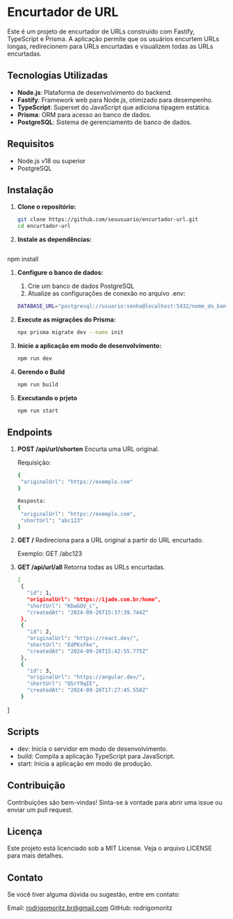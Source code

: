 # Encurtador de URL

Este é um projeto de encurtador de URLs construído com Fastify, TypeScript e Prisma. A aplicação permite que os usuários encurtem URLs longas, redirecionem para URLs encurtadas e visualizem todas as URLs encurtadas.

## Tecnologias Utilizadas

- **Node.js**: Plataforma de desenvolvimento do backend.
- **Fastify**: Framework web para Node.js, otimizado para desempenho.
- **TypeScript**: Superset do JavaScript que adiciona tipagem estática.
- **Prisma**: ORM para acesso ao banco de dados.
- **PostgreSQL**: Sistema de gerenciamento de banco de dados.

## Requisitos

- Node.js v18 ou superior
- PostgreSQL

## Instalação

1. **Clone o repositório:**

   ```bash
   git clone https://github.com/seuusuario/encurtador-url.git
   cd encurtador-url

2. **Instale as dependências:**

   ```bash
  npm install

1. **Configure o banco de dados:**
   1. Crie um banco de dados PostgreSQL
   2. Atualize as configurações de conexão no arquivo .env:

   ```bash
   DATABASE_URL="postgresql://usuario:senha@localhost:5432/nome_do_banco"

2. **Execute as migrações do Prisma:**

   ```bash
   npx prisma migrate dev --name init

3. **Inicie a aplicação em modo de desenvolvimento:**
   ```bash
   npm run dev

4. **Gerendo o Build**
   ```bash
   npm run build

5. **Executando o prjeto**
   ```bash
   npm run start

## Endpoints

1. **POST /api/url/shorten**
   Encurta uma URL original.

   Requisição:
   ```bash
   {
    "originalUrl": "https://exemplo.com"
   }

   Resposta:
   {
    "originalUrl": "https://exemplo.com",
    "shortUrl": "abc123"
   }

2. **GET  /**
   Redireciona para a URL original a partir do URL encurtado.

   Exemplo: GET /abc123

2. **GET /api/url/all**
   Retorna todas as URLs encurtadas.

   ```bash
   [
    {
      "id": 1,
      "originalUrl": "https://ijade.com.br/home",
      "shortUrl": "KbwGOV_c",
      "createdAt": "2024-09-26T15:37:39.744Z"
    },
    {
      "id": 2,
      "originalUrl": "https://react.dev/",
      "shortUrl": "EdPKsFke",
      "createdAt": "2024-09-26T15:42:55.775Z"
    },
    {
      "id": 3,
      "originalUrl": "https://angular.dev/",
      "shortUrl": "QSrY9qIE",
      "createdAt": "2024-09-26T17:27:45.550Z"
    }
  ]

## Scripts
- dev: Inicia o servidor em modo de desenvolvimento.
- build: Compila a aplicação TypeScript para JavaScript.
- start: Inicia a aplicação em modo de produção.

## Contribuição
Contribuições são bem-vindas! Sinta-se à vontade para abrir uma issue ou enviar um pull request.

## Licença
Este projeto está licenciado sob a MIT License. Veja o arquivo LICENSE para mais detalhes.

## Contato
Se você tiver alguma dúvida ou sugestão, entre em contato:

Email: rodrigomoritz.br@gmail.com
GitHub: rodrigomoritz












